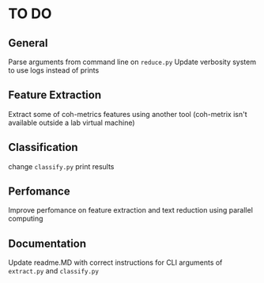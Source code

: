# TO DO

## General
Parse arguments from command line on `reduce.py`
Update verbosity system to use logs instead of prints 

## Feature Extraction
Extract some of coh-metrics features using another tool (coh-metrix isn't available outside a lab virtual machine)

## Classification
change `classify.py` print results

## Perfomance
Improve perfomance on feature extraction and text reduction using parallel computing

## Documentation
Update readme.MD with correct instructions for CLI arguments of `extract.py` and `classify.py`